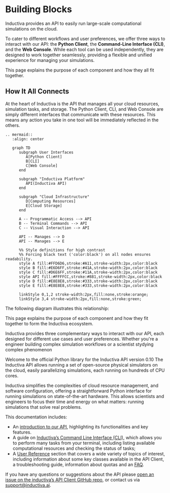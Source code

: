 # Building Blocks

Inductiva provides an API to easily run large-scale computational simulations on the cloud.

To cater to different workflows and user preferences, we offer three ways to interact with our API: the **Python Client**, the **Command-Line Interface (CLI)**, and the **Web Console**. While each tool can be used independently, they are designed to work together seamlessly, providing a flexible and unified experience for managing your simulations.

This page explains the purpose of each component and how they all fit together.

## How It All Connects

At the heart of Inductiva is the API that manages all your cloud resources, simulation tasks, and storage. The Python Client, CLI, and Web Console are simply different interfaces that communicate with these resources. This means any action you take in one tool will be immediately reflected in the others.


````{eval-rst}
.. mermaid::
   :align: center

   graph TD
      subgraph User Interfaces
         A[Python Client]
         B[CLI]
         C[Web Console]
      end

      subgraph "Inductiva Platform"
         API(Inductiva API)
      end

      subgraph "Cloud Infrastructure"
         D[Computing Resources]
         E[Cloud Storage]
      end

      A -- Programmatic Access --> API
      B -- Terminal Commands --> API
      C -- Visual Interaction --> API

      API -- Manages --> D
      API -- Manages --> E

      %% Style definitions for high contrast
      %% Forcing black text ('color:black') on all nodes ensures readability.
      style A fill:#FFD6D6,stroke:#A11,stroke-width:2px,color:black
      style B fill:#E6D6FF,stroke:#41A,stroke-width:2px,color:black
      style C fill:#D6E6FF,stroke:#11A,stroke-width:2px,color:black
      style API fill:#FFFFCC,stroke:#881,stroke-width:2px,color:black
      style D fill:#E8E8E8,stroke:#333,stroke-width:2px,color:black
      style E fill:#E8E8E8,stroke:#333,stroke-width:2px,color:black

      linkStyle 0,1,2 stroke-width:2px,fill:none,stroke:orange;
      linkStyle 3,4 stroke-width:2px,fill:none,stroke:green;

````


The following diagram illustrates this relationship:

This page explains the purpose of each component and how they fit together to form the Inductiva ecosystem.

Inductiva provides three complementary ways to interact with our API, each designed for different use cases and user preferences. Whether you're a engineer building complex simulation workflows or a scientist stydying complex phenomenon

Welcome to the official Python library for the Inductiva API version 0.10
The Inductiva API allows running a set of open-source physical
simulators on the cloud, easily parallelizing simulations, each running
on hundreds of CPU cores.

Inductiva simplifies the complexities of cloud resource management, and software
configuration, offering a straightforward Python interface for running simulations
on state-of-the-art hardware. This allows scientists and engineers to focus their
time and energy on what matters: running simulations that solve real problems.

This documentation includes:

- An [introduction to our API](../intro/how_it_works.md), highlighting its functionalities and key features.
- A guide on [Inductiva’s Command Line Interface (CLI)](../CLI/index.md), which
allows you to perform many tasks from your terminal, including listing available
computational resources and checking the status of tasks;
- A [User Reference](./computational_resources/index.md) section
that covers a wide variety of topics of interest, including information about
some key classes available in the API Client, a troubleshooting guide, information
about quotas and an [FAQ](../FAQ/index.md).

If you have any questions or suggestions about the API please
[open an issue on the inductiva’s API Client GitHub repo](https://github.com/inductiva/inductiva/issues),
or contact us via [support@inductiva.ai](mailto:support@inductiva.ai).
